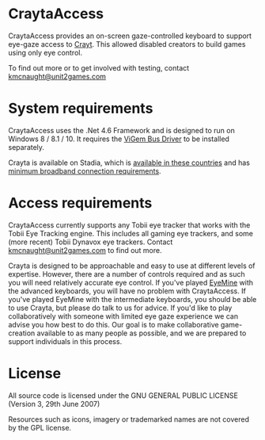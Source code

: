 # CraytaAccess

CraytaAccess provides an on-screen gaze-controlled keyboard to support eye-gaze access to [Crayt](https://crayta.com/). This allowed disabled creators to build games using only eye control. 

To find out more or to get involved with testing, contact kmcnaught@unit2games.com

# System requirements

CraytaAccess uses the .Net 4.6 Framework and is designed to run on Windows 8 / 8.1 / 10. It requires the [ViGem Bus Driver](https://github.com/ViGEm/ViGEmBus/releases) to be installed separately.

Crayta is available on Stadia, which is [available in these countries](https://support.google.com/stadia/answer/9338852) and has [minimum broadband connection requirements](https://support.google.com/stadia/answer/9607891).

# Access requirements

CraytaAccess currently supports any Tobii eye tracker that works with the Tobii Eye Tracking engine. This includes all gaming eye trackers, and some (more recent) Tobii Dynavox eye trackers. Contact kmcnaught@unit2games.com to find out more. 

Crayta is designed to be approachable and easy to use at different levels of expertise. However, there are a number of controls required and as such you will need relatively accurate eye control. If you've played [EyeMine](https://github.com/SpecialEffect/EyeMine/wiki) with the advanced keyboards, you will have no problem with CraytaAccess. If you've played EyeMine with the intermediate keyboards, you should be able to use Crayta, but please do talk to us for advice. If you'd like to play collaboratively with someone with limited eye gaze experience we can advise you how best to do this. Our goal is to make collaborative game-creation available to as many people as possible, and we are prepared to support individuals in this process.

# License

All source code is licensed under the GNU GENERAL PUBLIC LICENSE (Version 3, 29th June 2007)

Resources such as icons, imagery or trademarked names are not covered by the GPL license. 
